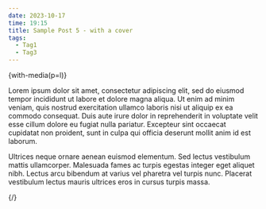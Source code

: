 ```yaml
---
date: 2023-10-17
time: 19:15
title: Sample Post 5 - with a cover
tags:
  - Tag1
  - Tag3
---
```


{with-media(p=l)}

Lorem ipsum dolor sit amet, consectetur adipiscing elit, sed do eiusmod tempor incididunt ut labore et dolore magna aliqua. Ut enim ad minim veniam, quis nostrud exercitation ullamco laboris nisi ut aliquip ex ea commodo consequat. Duis aute irure dolor in reprehenderit in voluptate velit esse cillum dolore eu fugiat nulla pariatur. Excepteur sint occaecat cupidatat non proident, sunt in culpa qui officia deserunt mollit anim id est laborum.

Ultrices neque ornare aenean euismod elementum. Sed lectus vestibulum mattis ullamcorper. Malesuada fames ac turpis egestas integer eget aliquet nibh. Lectus arcu bibendum at varius vel pharetra vel turpis nunc. Placerat vestibulum lectus mauris ultrices eros in cursus turpis massa.

{/}
